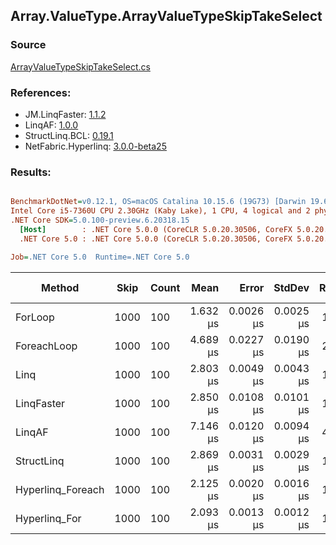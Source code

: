 ﻿## Array.ValueType.ArrayValueTypeSkipTakeSelect

### Source
[ArrayValueTypeSkipTakeSelect.cs](../LinqBenchmarks/Array/ValueType/ArrayValueTypeSkipTakeSelect.cs)

### References:
- JM.LinqFaster: [1.1.2](https://www.nuget.org/packages/JM.LinqFaster/1.1.2)
- LinqAF: [1.0.0](https://www.nuget.org/packages/LinqAF/1.0.0)
- StructLinq.BCL: [0.19.1](https://www.nuget.org/packages/StructLinq.BCL/0.19.1)
- NetFabric.Hyperlinq: [3.0.0-beta25](https://www.nuget.org/packages/NetFabric.Hyperlinq/3.0.0-beta25)

### Results:
``` ini

BenchmarkDotNet=v0.12.1, OS=macOS Catalina 10.15.6 (19G73) [Darwin 19.6.0]
Intel Core i5-7360U CPU 2.30GHz (Kaby Lake), 1 CPU, 4 logical and 2 physical cores
.NET Core SDK=5.0.100-preview.6.20318.15
  [Host]        : .NET Core 5.0.0 (CoreCLR 5.0.20.30506, CoreFX 5.0.20.30506), X64 RyuJIT
  .NET Core 5.0 : .NET Core 5.0.0 (CoreCLR 5.0.20.30506, CoreFX 5.0.20.30506), X64 RyuJIT

Job=.NET Core 5.0  Runtime=.NET Core 5.0  

```
|            Method | Skip | Count |     Mean |     Error |    StdDev | Ratio |  Gen 0 | Gen 1 | Gen 2 | Allocated |
|------------------ |----- |------ |---------:|----------:|----------:|------:|-------:|------:|------:|----------:|
|           ForLoop | 1000 |   100 | 1.632 μs | 0.0026 μs | 0.0025 μs |  1.00 |      - |     - |     - |         - |
|       ForeachLoop | 1000 |   100 | 4.689 μs | 0.0227 μs | 0.0190 μs |  2.87 | 0.0153 |     - |     - |      32 B |
|              Linq | 1000 |   100 | 2.803 μs | 0.0049 μs | 0.0043 μs |  1.72 | 0.1183 |     - |     - |     248 B |
|        LinqFaster | 1000 |   100 | 2.850 μs | 0.0108 μs | 0.0101 μs |  1.75 | 5.7678 |     - |     - |   12072 B |
|            LinqAF | 1000 |   100 | 7.146 μs | 0.0120 μs | 0.0094 μs |  4.38 |      - |     - |     - |         - |
|        StructLinq | 1000 |   100 | 2.869 μs | 0.0031 μs | 0.0029 μs |  1.76 | 0.0763 |     - |     - |     160 B |
| Hyperlinq_Foreach | 1000 |   100 | 2.125 μs | 0.0020 μs | 0.0016 μs |  1.30 |      - |     - |     - |         - |
|     Hyperlinq_For | 1000 |   100 | 2.093 μs | 0.0013 μs | 0.0012 μs |  1.28 |      - |     - |     - |         - |

